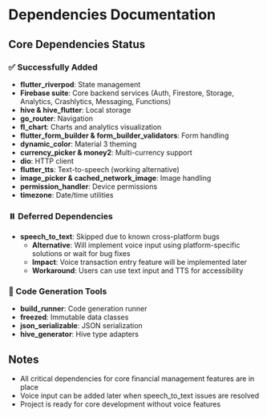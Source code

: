 # Dependencies Documentation

## Core Dependencies Status

### ✅ Successfully Added
- **flutter_riverpod**: State management
- **Firebase suite**: Core backend services (Auth, Firestore, Storage, Analytics, Crashlytics, Messaging, Functions)
- **hive & hive_flutter**: Local storage
- **go_router**: Navigation
- **fl_chart**: Charts and analytics visualization
- **flutter_form_builder & form_builder_validators**: Form handling
- **dynamic_color**: Material 3 theming
- **currency_picker & money2**: Multi-currency support
- **dio**: HTTP client
- **flutter_tts**: Text-to-speech (working alternative)
- **image_picker & cached_network_image**: Image handling
- **permission_handler**: Device permissions
- **timezone**: Date/time utilities

### ⏸️ Deferred Dependencies
- **speech_to_text**: Skipped due to known cross-platform bugs
  - **Alternative**: Will implement voice input using platform-specific solutions or wait for bug fixes
  - **Impact**: Voice transaction entry feature will be implemented later
  - **Workaround**: Users can use text input and TTS for accessibility

### 🔄 Code Generation Tools
- **build_runner**: Code generation runner
- **freezed**: Immutable data classes
- **json_serializable**: JSON serialization
- **hive_generator**: Hive type adapters

## Notes
- All critical dependencies for core financial management features are in place
- Voice input can be added later when speech_to_text issues are resolved
- Project is ready for core development without voice features